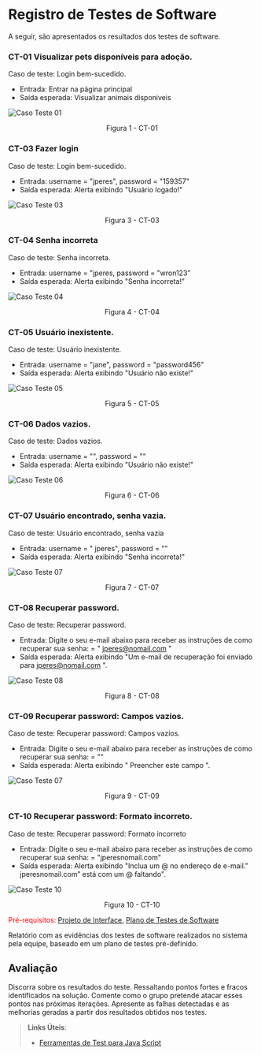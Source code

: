 # Registro de Testes de Software

A seguir, são apresentados os resultados dos testes de software.   


### CT-01 Visualizar pets disponíveis para adoção.

Caso de teste: Login bem-sucedido. 
- Entrada: Entrar na página principal 
- Saída esperada: Visualizar animais disponiveis   

![Caso Teste 01](/src/imagens/caso-teste-vizualizar-pet/ct01-vizua-pet.png)
<center> Figura 1 - CT-01</center>  









### CT-03 Fazer login
Caso de teste: Login bem-sucedido. 
- Entrada: username = "jperes", password = "159357" 
- Saída esperada: Alerta exibindo "Usuário logado!"   

![Caso Teste 03](/src/imagens/caso-teste-login/ct03-login-logado.png)
<center> Figura 3 - CT-03 </center>  


### CT-04 Senha incorreta
Caso de teste: Senha incorreta.  
- Entrada: username = "jperes, password = "wron123” 
- Saída esperada: Alerta exibindo "Senha incorreta!"   

![Caso Teste 04](/src/imagens/caso-teste-login/ct04-senhaincorreta.png)
<center> Figura 4 - CT-04 </center>    



### CT-05 Usuário inexistente. 
Caso de teste: Usuário inexistente.  
- Entrada: username = "jane", password = "password456" 
- Saída esperada: Alerta exibindo "Usuário não existe!"    

![Caso Teste 05](/src/imagens/caso-teste-login/ct05-user-nao-existe.png)
<center> Figura 5 - CT-05 </center>    



### CT-06 Dados vazios. 
Caso de teste: Dados vazios.  
- Entrada: username = "", password = ""  
- Saída esperada: Alerta exibindo "Usuário não existe!"     

![Caso Teste 06](/src/imagens/caso-teste-login/ct06-dados-vazios.png)
<center> Figura 6 - CT-06 </center>  


### CT-07 Usuário encontrado, senha vazia.  
Caso de teste: Usuário encontrado, senha vazia  
- Entrada: username = " jperes", password = ""   
- Saída esperada: Alerta exibindo "Senha incorreta!"      

![Caso Teste 07](/src/imagens/caso-teste-login/ct07-senha-vazia.png)
<center> Figura 7 - CT-07 </center>  


### CT-08 Recuperar password.  
Caso de teste: Recuperar password.  
- Entrada: Digite o seu e-mail abaixo para receber as instruções de como recuperar sua senha: = " jperes@nomail.com "   
- Saída esperada: Alerta exibindo "Um e-mail de recuperação foi enviado para jperes@nomail.com ".      

![Caso Teste 08](/src/imagens/casos-testes-recuperar-senha/ct08-recuperar-password.png)
<center> Figura 8 - CT-08 </center>      



### CT-09 Recuperar password: Campos vazios. 
Caso de teste: Recuperar password: Campos vazios.  
- Entrada: Digite o seu e-mail abaixo para receber as instruções de como recuperar sua senha: = ""    
- Saída esperada: Alerta exibindo " Preencher este campo ".      

![Caso Teste 07](/src/imagens/casos-testes-recuperar-senha/ct09-dados-vazios.png)
<center> Figura 9 - CT-09 </center>   



### CT-10 Recuperar password: Formato incorreto.  
Caso de teste: Recuperar password: Formato incorreto   
- Entrada: Digite o seu e-mail abaixo para receber as instruções de como recuperar sua senha: = "jperesnomail.com"   
- Saída esperada: Alerta exibindo "Inclua um @ no endereço de e-mail.” jperesnomail.com” está com um @ faltando".        

![Caso Teste 10](/src/imagens/casos-testes-recuperar-senha/ct10-formato-incorreto.png)
<center> Figura 10 - CT-10 </center>    



<span style="color:red">Pré-requisitos: <a href="3-Projeto de Interface.md"> Projeto de Interface</a></span>, <a href="8-Plano de Testes de Software.md"> Plano de Testes de Software</a>

Relatório com as evidências dos testes de software realizados no sistema pela equipe, baseado em um plano de testes pré-definido.

## Avaliação

Discorra sobre os resultados do teste. Ressaltando pontos fortes e fracos identificados na solução. Comente como o grupo pretende atacar esses pontos nas próximas iterações. Apresente as falhas detectadas e as melhorias geradas a partir dos resultados obtidos nos testes.

> **Links Úteis**:
> - [Ferramentas de Test para Java Script](https://geekflare.com/javascript-unit-testing/)
